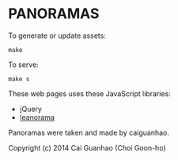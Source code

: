 PANORAMAS
=========

To generate or update assets:

    make

To serve:

    make s

These web pages uses these JavaScript libraries:

* jQuery
* [leanorama](https://github.com/leandigo/leanorama)

Panoramas were taken and made by caiguanhao.

Copyright (c) 2014 Cai Guanhao (Choi Goon-ho)
